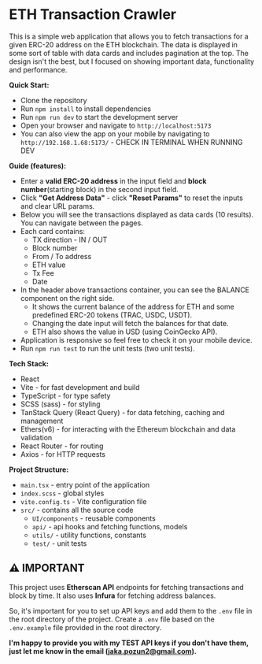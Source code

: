 # ETH Transaction Crawler

This is a simple web application that allows you to fetch transactions for a given ERC-20 address on the ETH blockchain.
The data is displayed in some sort of table with data cards and includes pagination at the top. The design isn't the best, but I focused on showing important data, functionality and performance.

**Quick Start:**
- Clone the repository
- Run `npm install` to install dependencies
- Run `npm run dev` to start the development server
- Open your browser and navigate to `http://localhost:5173`
- You can also view the app on your mobile by navigating to `http://192.168.1.68:5173/` - CHECK IN TERMINAL WHEN RUNNING DEV

**Guide (features):**
- Enter a **valid ERC-20 address** in the input field and **block number**(starting block) in the second input field.
- Click **"Get Address Data"** - click **"Reset Params"** to reset the inputs and clear URL params.
- Below you will see the transactions displayed as data cards (10 results). You can navigate between the pages.
- Each card contains: 
  - TX direction - IN / OUT
  - Block number
  - From / To address
  - ETH value
  - Tx Fee
  - Date
- In the header above transactions container, you can see the BALANCE component on the right side. 
  - It shows the current balance of the address for ETH and some predefined ERC-20 tokens (TRAC, USDC, USDT).
  - Changing the date input will fetch the balances for that date.
  - ETH also shows the value in USD (using CoinGecko API).
- Application is responsive so feel free to check it on your mobile device.
- Run `npm run test` to run the unit tests (two unit tests).

**Tech Stack:**
- React
- Vite - for fast development and build
- TypeScript - for type safety
- SCSS (sass) - for styling
- TanStack Query (React Query) - for data fetching, caching and management
- Ethers(v6) - for interacting with the Ethereum blockchain and data validation
- React Router - for routing
- Axios - for HTTP requests

**Project Structure:**

- `main.tsx` - entry point of the application
- `index.scss` - global styles
- `vite.config.ts` - Vite configuration file
- `src/` - contains all the source code
  - `UI/components` - reusable components
  - `api/` - api hooks and fetching functions, models
  - `utils/` - utility functions, constants
  - `test/` - unit tests

## ⚠️ IMPORTANT

This project uses **Etherscan API** endpoints for fetching transactions and block by time.
It also uses **Infura** for fetching address balances.

So, it's important for you to set up API keys and add them to the `.env` file in the root directory of the project.
Create a `.env` file based on the `.env.example` file provided in the root directory.


**I'm happy to provide you with my TEST API keys if you don't have them, just let me know in the email (jaka.pozun2@gmail.com).**

